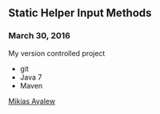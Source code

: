 ## Static Helper Input Methods

### March 30, 2016

My version controlled project

* git 
* Java 7
* Maven

[Mikias Ayalew](http://sqasolution.com)
